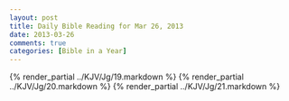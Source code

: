 ```yaml
---
layout: post
title: Daily Bible Reading for Mar 26, 2013
date: 2013-03-26
comments: true
categories: [Bible in a Year]
---
```

{% render_partial ../KJV/Jg/19.markdown %}
{% render_partial ../KJV/Jg/20.markdown %}
{% render_partial ../KJV/Jg/21.markdown %}

